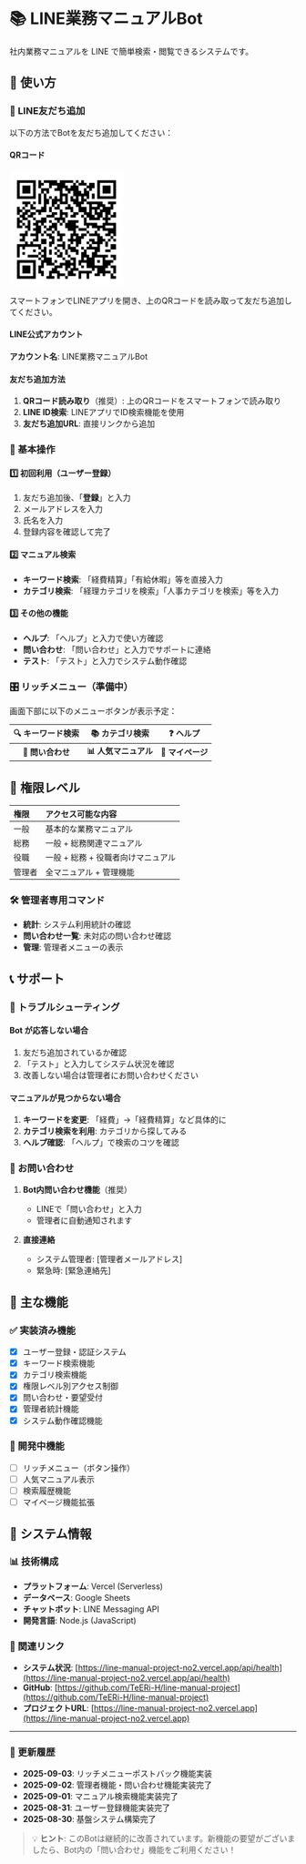 # 📚 LINE業務マニュアルBot

社内業務マニュアルを LINE で簡単検索・閲覧できるシステムです。

## 🚀 使い方

### 📱 LINE友だち追加

以下の方法でBotを友だち追加してください：

#### QRコード
<img src="./スクリーンショット/スクリーンショット 2025-09-04 072254.png" alt="LINE業務マニュアルBot QRコード" width="200" height="200">

スマートフォンでLINEアプリを開き、上のQRコードを読み取って友だち追加してください。

#### LINE公式アカウント
**アカウント名**: LINE業務マニュアルBot  

#### 友だち追加方法
1. **QRコード読み取り**（推奨）: 上のQRコードをスマートフォンで読み取り
2. **LINE ID検索**: LINEアプリでID検索機能を使用
3. **友だち追加URL**: 直接リンクから追加

### 🎯 基本操作

#### 1️⃣ 初回利用（ユーザー登録）
1. 友だち追加後、「**登録**」と入力
2. メールアドレスを入力
3. 氏名を入力  
4. 登録内容を確認して完了

#### 2️⃣ マニュアル検索
- **キーワード検索**: 「経費精算」「有給休暇」等を直接入力
- **カテゴリ検索**: 「経理カテゴリを検索」「人事カテゴリを検索」等を入力

#### 3️⃣ その他の機能
- **ヘルプ**: 「ヘルプ」と入力で使い方確認
- **問い合わせ**: 「問い合わせ」と入力でサポートに連絡
- **テスト**: 「テスト」と入力でシステム動作確認

### 🎛️ リッチメニュー（準備中）
画面下部に以下のメニューボタンが表示予定：

| 🔍 キーワード検索 | 📚 カテゴリ検索 | ❓ ヘルプ |
|:---:|:---:|:---:|
| **📝 問い合わせ** | **📊 人気マニュアル** | **👤 マイページ** |

## 🔑 権限レベル

| 権限 | アクセス可能な内容 |
|:---|:---|
| 一般 | 基本的な業務マニュアル |
| 総務 | 一般 + 総務関連マニュアル |
| 役職 | 一般 + 総務 + 役職者向けマニュアル |
| 管理者 | 全マニュアル + 管理機能 |

### 🛠️ 管理者専用コマンド
- **統計**: システム利用統計の確認
- **問い合わせ一覧**: 未対応の問い合わせ確認
- **管理**: 管理者メニューの表示

## 📞 サポート

### 🔧 トラブルシューティング

#### Bot が応答しない場合
1. 友だち追加されているか確認
2. 「テスト」と入力してシステム状況を確認
3. 改善しない場合は管理者にお問い合わせください

#### マニュアルが見つからない場合
1. **キーワードを変更**: 「経費」→「経費精算」など具体的に
2. **カテゴリ検索を利用**: カテゴリから探してみる
3. **ヘルプ確認**: 「ヘルプ」で検索のコツを確認

### 📧 お問い合わせ

1. **Bot内問い合わせ機能**（推奨）
   - LINEで「問い合わせ」と入力
   - 管理者に自動通知されます

2. **直接連絡**
   - システム管理者: [管理者メールアドレス]
   - 緊急時: [緊急連絡先]

## 🎉 主な機能

### ✅ 実装済み機能
- [x] ユーザー登録・認証システム
- [x] キーワード検索機能
- [x] カテゴリ検索機能
- [x] 権限レベル別アクセス制御
- [x] 問い合わせ・要望受付
- [x] 管理者統計機能
- [x] システム動作確認機能

### 🔄 開発中機能
- [ ] リッチメニュー（ボタン操作）
- [ ] 人気マニュアル表示
- [ ] 検索履歴機能
- [ ] マイページ機能拡張

## 🏢 システム情報

### 📊 技術構成
- **プラットフォーム**: Vercel (Serverless)
- **データベース**: Google Sheets
- **チャットボット**: LINE Messaging API
- **開発言語**: Node.js (JavaScript)

### 🔗 関連リンク
- **システム状況**: [https://line-manual-project-no2.vercel.app/api/health](https://line-manual-project-no2.vercel.app/api/health)
- **GitHub**: [https://github.com/TeERi-H/line-manual-project](https://github.com/TeERi-H/line-manual-project)
- **プロジェクトURL**: [https://line-manual-project-no2.vercel.app](https://line-manual-project-no2.vercel.app)

---

### 📝 更新履歴
- **2025-09-03**: リッチメニューポストバック機能実装
- **2025-09-02**: 管理者機能・問い合わせ機能実装完了
- **2025-09-01**: マニュアル検索機能実装完了
- **2025-08-31**: ユーザー登録機能実装完了
- **2025-08-30**: 基盤システム構築完了

> 💡 **ヒント**: このBotは継続的に改善されています。新機能の要望がございましたら、Bot内の「問い合わせ」機能をご利用ください！